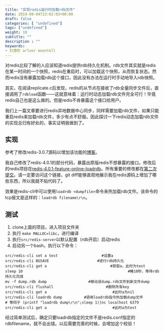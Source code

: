 ```yaml
---
title: "实现redis运行时加载rdb文件"
date: 2019-09-04T23:02:03+08:00
draft: false
categories: [ "undefined"]
tags: ["undefined"]
weight: 10
subtitle: ""
description : ""
keywords:
- 刘港欢 arloor moontell
---
```


对redis比较了解的人应该知道redis提供rdb持久化机制。rdb文件其实就是redis在某一时间的一个快照，redis在重启时，可以加载这个快照，从而恢复状态。然而redis没有暴露加载rdb这个接口，因此没有办法在运行时手动地导入rdb快照。

其实，在阅读replicate.c后发现，redis的从节点在接收了rdb全量同步文件后，直接调用了`rdbload`函数——这就意味着：运行时动态加载rdb文件完全可行！毕竟redis自己也是这么做的。但是redis不肯暴露这个接口给用户。

我们上一篇文章要进行redis异地数据中心同步，同样需要加载rdb文件，如果只能重启redis来加载rdb文件，多少有点不舒服。因此探讨一下redis动态加载rdb文件的实现总归有好处的，事实证明我做到了。
<!--more-->

## 实现

参考了修改redis-3.0.7源码以增加该功能的[博客](https://blog.csdn.net/laowxl/article/details/68924510)。

我自己修改了redis-4.0.1的部分代码，暴露出原版redis不想暴露的接口。修改后的redis项目在[redis-4.0.1-feature-online-loadrdb](https://github.com/arloor/redis-4.0.1-feature-online-loadrdb)。所有重要的修改都在[第二次提交](https://github.com/arloor/redis-4.0.1-feature-online-loadrdb/commit/a8c58feb26861106a38b8293180906df9b4a9797)。请一定要访问这个链接，git diff能够直观地展示我在redis源码上增加了哪些东西，所以我就不贴代码了。

效果是redis-cli中可以使用`loadrdb <dumpfile>`命令来热加载rdb文件。该命令的tcp报文是这样的：`loadrdb filename\r\n`。

## 测试

1. clone上面的项目，进入项目文件夹
2. 执行 `make MALLOC=libc`，进行编译
3. 执行`src/redis-server`以默认配置（rdb开启）启动redis
4. 启动另一个bash，执行以下命令：
```shell
src/redis-cli set a test                    #设置a
src/redis-cli BGSAVE                      #进行rdb持久化
src/redis-cli get a                             #获取a，此时为test
sleep 10                                                #睡10秒，等待rdb持久化完成
mv -f dump.rdb dump                   #移动该dump.rdb文件到新文件dump
src/redis-cli flushall                        #删除所有key
src/redis-cli get a                              #此时a为nil
src/redis-cli loadrdb dump          #调用loadrdb指令热加载dump文件
# 等同于 (printf "loadrdb dump\r\n";sleep 1)|nc localhost 6379 
src/redis-cli get a                              #此时a为test
```

经过简单测试后，确定只要loadrdb指定的文件不是redis.conf指定的rdbfilename，就不会出错。以后需要完善的时候，会增加这个校验！
